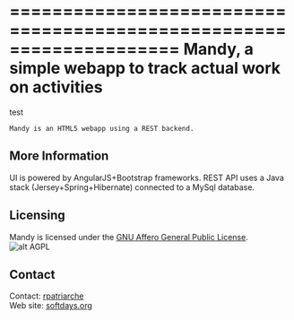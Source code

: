 ====================================================================
 Mandy, a simple webapp to track actual work on activities
====================================================================
test

```
Mandy is an HTML5 webapp using a REST backend.
```

## More Information

UI is powered by  AngularJS+Bootstrap frameworks.
REST API uses a Java stack (Jersey+Spring+Hibernate) connected to a MySql database.

## Licensing

Mandy is licensed under the [GNU Affero General Public License][3].  
![alt AGPL](http://www.gnu.org/graphics/agplv3-155x51.png)

## Contact

Contact: [rpatriarche][2]  
Web site: [softdays.org][1]

[1]: http://www.softdays.org
[2]: mailto:rpatriarche@gmail.com
[3]: http://www.gnu.org/licenses/agpl-3.0.html
